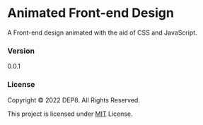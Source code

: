 # Animated Front-end Design
A Front-end design animated with the aid of CSS and JavaScript.

### Version
0.0.1

### License
Copyright © 2022 DEP8. All Rights Reserved.

This project is licensed under [MIT](LICENSE.txt) License.